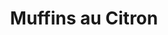 ---
layout: recette
categories: [recettes]
hidden: false
lang: fr
title: Muffins au Citron
type: sucre
pour: pour 6 muffins
ingredients: 
  - nom: oeufs 
    qte: 2
  - nom: farine
    qte: 100
    unite: gr
  - nom: beurre
    qte: 110
    unite: gr
  - nom: sucre glace
    qte: 120
    unite: gr
  - nom: citron
    qte: 1
preconditions:
  - Préchauffer le four à 180°C
  - Zester le citron
  - Presser le citron et garder 20 grammes de jus maximum
etapes:
  - label: Préparation
    details:
      - À l'aide d'une spatule, mélanger le sucre glace, le beurre fondu et les zestes du citron
      - Mélanger avec la farine en deux fois
      - Dans un autre saladier fouetter les oeufs et les 20 grammes de jus de citron
      - Tout mélanger au fouet
cuissonMinutes: 20
cuisson: 
  - Cuire 20 minutes à 180°C
  - Vérifier qu'un des muffins est cuit avec la pointe d'un couteau
---